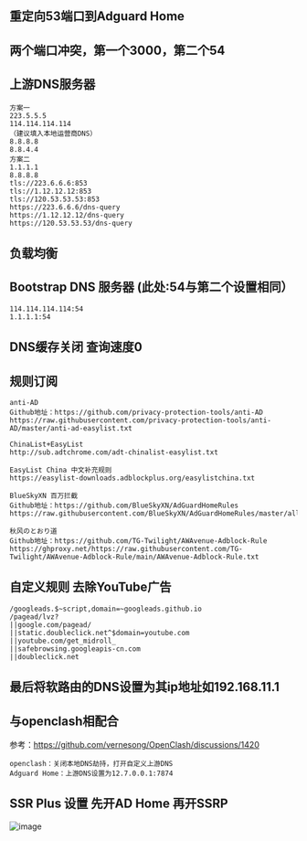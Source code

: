 ## 重定向53端口到Adguard Home

## 两个端口冲突，第一个3000，第二个54

## 上游DNS服务器
```
方案一
223.5.5.5
114.114.114.114
（建议填入本地运营商DNS）
8.8.8.8
8.8.4.4
方案二
1.1.1.1
8.8.8.8
tls://223.6.6.6:853
tls://1.12.12.12:853
tls://120.53.53.53:853
https://223.6.6.6/dns-query
https://1.12.12.12/dns-query
https://120.53.53.53/dns-query
```

## 负载均衡

## Bootstrap DNS 服务器   (此处:54与第二个设置相同）
```
114.114.114.114:54
1.1.1.1:54
```

## DNS缓存关闭 查询速度0


## 规则订阅

```
anti-AD 
Github地址：https://github.com/privacy-protection-tools/anti-AD
https://raw.githubusercontent.com/privacy-protection-tools/anti-AD/master/anti-ad-easylist.txt
 
ChinaList+EasyList
http://sub.adtchrome.com/adt-chinalist-easylist.txt
 
EasyList China 中文补充规则
https://easylist-downloads.adblockplus.org/easylistchina.txt

BlueSkyXN 百万拦截
Github地址：https://github.com/BlueSkyXN/AdGuardHomeRules
https://raw.githubusercontent.com/BlueSkyXN/AdGuardHomeRules/master/all.txt

秋风のとおり道
Github地址：https://github.com/TG-Twilight/AWAvenue-Adblock-Rule
https://ghproxy.net/https://raw.githubusercontent.com/TG-Twilight/AWAvenue-Adblock-Rule/main/AWAvenue-Adblock-Rule.txt
```

## 自定义规则 去除YouTube广告
```
/googleads.$~script,domain=~googleads.github.io
/pagead/lvz?
||google.com/pagead/
||static.doubleclick.net^$domain=youtube.com
||youtube.com/get_midroll_
||safebrowsing.googleapis-cn.com
||doubleclick.net
```


## 最后将软路由的DNS设置为其ip地址如192.168.11.1


## 与openclash相配合
参考：https://github.com/vernesong/OpenClash/discussions/1420
```
openclash：关闭本地DNS劫持，打开自定义上游DNS
Adguard Home：上游DNS设置为12.7.0.0.1:7874
```
## SSR Plus 设置 先开AD Home 再开SSRP
![image](https://user-images.githubusercontent.com/66954900/227261341-76f48a37-9bce-40c2-ab3f-aa50a729a1fd.png)

